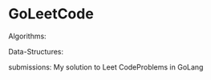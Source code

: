 # GoLeetCode


Algorithms:


Data-Structures:


submissions:
My solution to Leet CodeProblems in GoLang
